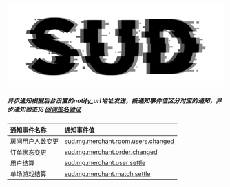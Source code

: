 #

![SUD](../../../Resource/logo.png)


##### 异步通知根据后台设置的notify_url地址发送，按通知事件值区分对应的通知，异步通知验签见 [回调签名验证](../CallbackSignatureVerify.md)

| 通知事件名称   | 通知事件值                                                           |
|:---------|:----------------------------------------------------------------|
| 房间用户人数变更 | [sud.mg.merchant.room.users.changed](RoomUsersChangedNotify.md) |
| 订单状态变更   | [sud.mg.merchant.order.changed](OrderChangedNotify.md)          |
| 用户结算     | [sud.mg.merchant.user.settle](UserSettleNotify.md)              |
| 单场游戏结算   | [sud.mg.merchant.match.settle](MatchSettleNotify.md)            |




